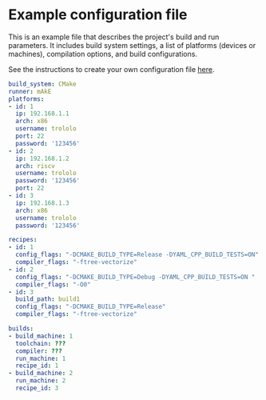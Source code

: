 # Example configuration file

This is an example file that describes the project's build and run parameters.
It includes build system settings, a list of platforms (devices or machines), compilation options, and build configurations.

See the instructions to create your own configuration file [here](./config_instruction.md).

```Yaml
build_system: CMake
runner: mAkE
platforms:
- id: 1
  ip: 192.168.1.1
  arch: x86
  username: trololo
  port: 22
  password: '123456'
- id: 2
  ip: 192.168.1.2
  arch: riscv
  username: trololo
  password: '123456'
  port: 22
- id: 3
  ip: 192.168.1.3
  arch: x86
  username: trololo
  password: '123456'

recipes:
- id: 1
  config_flags: "-DCMAKE_BUILD_TYPE=Release -DYAML_CPP_BUILD_TESTS=ON"
  compiler_flags: "-ftree-vectorize"
- id: 2 
  config_flags: "-DCMAKE_BUILD_TYPE=Debug -DYAML_CPP_BUILD_TESTS=ON "
  compiler_flags: "-O0"
- id: 3
  build_path: build1
  config_flags: "-DCMAKE_BUILD_TYPE=Release"
  compiler_flags: "-ftree-vectorize"

builds:
- build_machine: 1
  toolchain: ???
  compiler: ???
  run_machine: 1
  recipe_id: 1
- build_machine: 2
  run_machine: 2
  recipe_id: 3
```
